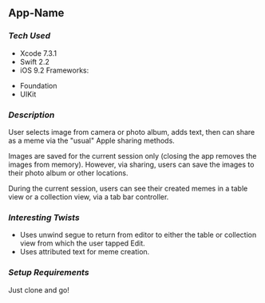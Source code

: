 ## App-Name

### *Tech Used*
* Xcode 7.3.1
* Swift 2.2
* iOS 9.2
Frameworks:  
- Foundation  
- UIKit  


### *Description*
User selects image from camera or photo album, adds text, then can share as a meme via the "usual" Apple sharing methods.

Images are saved for the current session only (closing the app removes the images from memory). However, via sharing, users can save the images to their photo album or other locations.

During the current session, users can see their created memes in a table view or a collection view, via a tab bar controller.


### *Interesting Twists*
- Uses unwind segue to return from editor to either the table or collection view from which the user tapped Edit.
- Uses attributed text for meme creation.


### *Setup Requirements*
Just clone and go!
